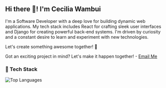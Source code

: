## Hi there 👋! I'm Cecilia Wambui

I'm a Software Developer with a deep love for building dynamic web applications. My tech stack includes React for crafting sleek user interfaces and Django for creating powerful back-end systems. I'm driven by curiosity and a constant desire to learn and experiment with new technologies.

Let's create something awesome together! 🌟

Got an exciting project in mind? Let's make it happen together! - [Email Me](mailto:wambuicecilia36@gmail.com)


### 🔧 Tech Stack

![Top Languages](https://github-readme-stats.vercel.app/api/top-langs/?username=ceciliawambui&layout=compact&theme=radical)







